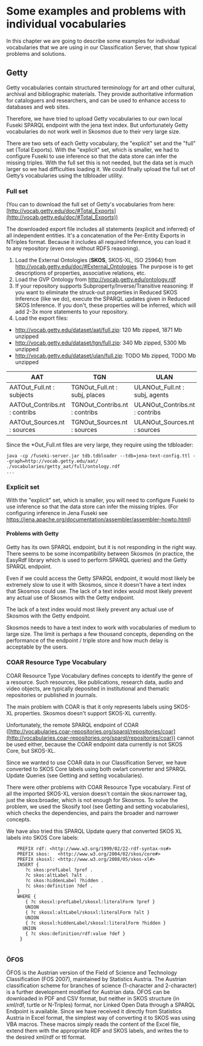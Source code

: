 # Some examples and problems with individual vocabularies

In this chapter we are going to describe some examples for individual vocabularies that we are using in our Classification Server, that show typical problems and solutions.

## Getty

Getty vocabularies  contain structured terminology for art and other cultural, archival and bibliographic materials. They provide authoritative information for cataloguers and researchers, and can be used to enhance access to databases and web sites.

Therefore, we have tried to upload Getty vocabularies to our own local Fuseki SPARQL endpoint with the jena text index. But unfortunately Getty vocabularies do not work well in Skosmos due to their very large size.

There are two sets of each Getty vocabulary, the "explicit" set and the "full" set (Total Exports). With the "explicit" set, which is smaller, we had to  configure Fuseki to use inference so that the data store can infer the missing triples. With the full set this is not needed, but the data set is much larger so we had difficulties loading it. We could finally upload the full set of Getty’s vocabularies using the tdbloader utility.

### Full set 

(You can to download the full set of Getty's vocabularies from here: [http://vocab.getty.edu/doc/#Total_Exports](http://vocab.getty.edu/doc/#Total_Exports))

The downloaded export file includes all statements (explicit and inferred) of all independent entities.  It's a concatenation of the Per-Entity Exports in NTriples format. Because it includes all required Inference, you can load it to any repository (even one without RDFS reasoning).

1. Load the External Ontologies (**SKOS**, SKOS-XL, ISO 25964) from http://vocab.getty.edu/doc/#External_Ontologies. The purpose is to get descriptions of properties, associative relations, etc.
2. Load the GVP Ontology from http://vocab.getty.edu/ontology.rdf
3. If your repository supports Subproperty/Inverse/Transitive reasoning:
If you want to eliminate the struck-out properties in Reduced SKOS Inference (like we do), execute the SPARQL updates given in Reduced SKOS Inference.
If you don't, these properties will be inferred, which will add 2-3x more statements to your repository.
4. Load the export files:
  * http://vocab.getty.edu/dataset/aat/full.zip: 120 Mb zipped, 1871 Mb unzipped
  * http://vocab.getty.edu/dataset/tgn/full.zip: 340 Mb zipped, 5300 Mb unzipped
  * http://vocab.getty.edu/dataset/ulan/full.zip: TODO Mb zipped, TODO Mb unzipped

| **AAT** | **TGN** | **ULAN** |
| -- | -- | -- |
| AATOut_Full.nt     : subjects | TGNOut_Full.nt     : subj, places | ULANOut_Full.nt     : subj, agents |
| AATOut_Contribs.nt : contribs | TGNOut_Contribs.nt : contribs     | ULANOut_Contribs.nt : contribs     |
| AATOut_Sources.nt  : sources  | TGNOut_Sources.nt  : sources      | ULANOut_Sources.nt  : sources      |

Since the *Out_Full.nt files are very large, they require using the tdbloader:

```
java -cp /fuseki-server.jar tdb.tdbloader --tdb=jena-text-config.ttl --graph=http://vocab.getty.edu/aat/  ./vocabularies/getty_aat/full/ontology.rdf
...
```
### Explicit set

With the "explicit" set, which is smaller, you will need  to configure Fuseki to use inference so that the data store can infer the missing triples. 
(For configuring inference in Jena Fuseki see https://jena.apache.org/documentation/assembler/assembler-howto.html)  

#### Problems with Getty

Getty has its own SPARQL endpoint, but it is not responding in the right way. There seems to be some incompatibility between Skosmos (in practice, the EasyRdf library which is used to perform SPARQL queries) and the Getty SPARQL endpoint.

Even if we could access the Getty SPARQL endpoint, it would most likely be extremely slow to use it with Skosmos, since it doesn't have a text index that Skosmos could use. The lack of a text index would most likely prevent any actual use of Skosmos with the Getty endpoint.

The lack of a text index would most likely prevent any actual use of Skosmos with the Getty endpoint. 

Skosmos needs to have a text index to work with vocabularies of medium to large size. The limit is perhaps a few thousand concepts, depending on the performance of the endpoint / triple store and how much delay is acceptable by the users. 

### COAR Resource Type Vocabulary


COAR Resource Type Vocabulary  defines concepts to identify the genre of a resource. Such resources, like publications, research data, audio and video objects, are typically deposited in institutional and thematic repositories or published in journals.

The main problem with COAR is that it only represents labels using SKOS-XL properties. Skosmos doesn't support SKOS-XL currently. 

Unfortunately, the remote SPARQL endpoint of COAR ([http://vocabularies.coar-repositories.org/sparql/repositories/coar](http://vocabularies.coar-repositories.org/sparql/repositories/coar)) cannot be used either, because the COAR endpoint data currently is not SKOS Core, but SKOS-XL. 

Since we wanted to use COAR data in our Classification Server, we have converted to SKOS Core labels using both owlart converter and SPARQL Update Queries (see Getting and setting vocabularies). 

There were other problems with COAR Resource Type vocabulary. First of all the imported SKOS-XL version doesn't contain the skos:narrower tag, just the skos:broader, which is not enough for Skosmos. To solve the problem, we used the Skosify tool (see Getting and setting vocabularies), which checks the dependencies, and pairs the broader and narrower concepts. 

We have also tried this SPARQL Update query that converted SKOS XL labels into SKOS Core labels:

```
    PREFIX rdf: <http://www.w3.org/1999/02/22-rdf-syntax-ns#> 
    PREFIX skos:   <http://www.w3.org/2004/02/skos/core#> 
    PREFIX skosxl: <http://www.w3.org/2008/05/skos-xl#> 
    INSERT { 
       ?c skos:prefLabel ?pref . 
       ?c skos:altLabel ?alt . 
       ?c skos:hiddenLabel ?hidden . 
       ?c skos:definition ?def . 
    } 
    WHERE { 
       { ?c skosxl:prefLabel/skosxl:literalForm ?pref } 
       UNION 
       { ?c skosxl:altLabel/skosxl:literalForm ?alt } 
       UNION 
       { ?c skosxl:hiddenLabel/skosxl:literalForm ?hidden } 
      UNION 
       { ?c skos:definition/rdf:value ?def }  
     } 
     
```

### ÖFOS

ÖFOS is the Austrian version of the Field of Science and Technology Classification (FOS 2007), maintained by Statistics Austria. The Austrian classification scheme for branches of science (1-character and 2-character) is a further development modified for Austrian data.
ÖFOS can be downloaded in PDF and CSV format, but neither in SKOS structure (in xml/rdf, turtle or N-Triples) format, nor Linked Open Data through a SPARQL Endpoint is available.
Since we have received it directly from Statistics Austria in Excel format, the simplest way of converting it to SKOS was using VBA macros. These macros simply reads the content of the Excel file, extend them with the appropriate RDF and SKOS labels, and writes the to the desired xml/rdf or ttl format.

